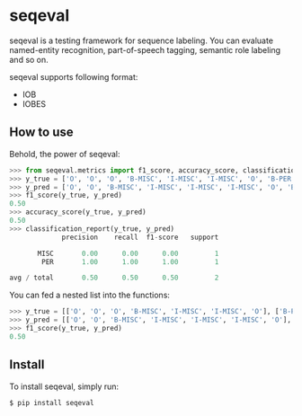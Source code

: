 # seqeval
seqeval is a testing framework for sequence labeling.
You can evaluate named-entity recognition, part-of-speech tagging, semantic role labeling and so on.

seqeval supports following format:
* IOB
* IOBES

## How to use
Behold, the power of seqeval:

```python
>>> from seqeval.metrics import f1_score, accuracy_score, classification_report
>>> y_true = ['O', 'O', 'O', 'B-MISC', 'I-MISC', 'I-MISC', 'O', 'B-PER', 'I-PER']
>>> y_pred = ['O', 'O', 'B-MISC', 'I-MISC', 'I-MISC', 'I-MISC', 'O', 'B-PER', 'I-PER']
>>> f1_score(y_true, y_pred)
0.50
>>> accuracy_score(y_true, y_pred)
0.50
>>> classification_report(y_true, y_pred)
             precision    recall  f1-score   support

       MISC       0.00      0.00      0.00         1
        PER       1.00      1.00      1.00         1

avg / total       0.50      0.50      0.50         2
```

You can fed a nested list into the functions:

```python
>>> y_true = [['O', 'O', 'O', 'B-MISC', 'I-MISC', 'I-MISC', 'O'], ['B-PER', 'I-PER']]
>>> y_pred = [['O', 'O', 'B-MISC', 'I-MISC', 'I-MISC', 'I-MISC', 'O'], ['B-PER', 'I-PER']]
>>> f1_score(y_true, y_pred)
0.50
```

## Install
To install seqeval, simply run:

```
$ pip install seqeval
```
